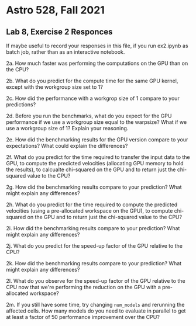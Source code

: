 # Astro 528, Fall 2021
## Lab 8, Exercise 2 Responces

If maybe useful to record your responses in this file, if you run ex2.ipynb as batch job, rather than as an interactive notebook.


2a. How much faster was performing the computations on the GPU than on the CPU?



2b.  What do you predict for the compute time for the same GPU kernel, except with the workgroup size set to 1?



2c. How did the performance with a workgrop size of 1 compare to your predictions?



2d.   Before you run the benchmarks, what do you expect for the GPU performance if we use a workgroup size equal to the warpsize?  What if we use a workgroup size of 1?  Explain your reasoning.  



2e.  How did the benchmarking results for the GPU version compare to your expectations?  What could explain the differences? 



2f.  What do you predict for the time required to transfer the input data to the GPU, to compute the predicted velocities (allocating GPU memory to hold the results), to calcualte chi-squared on the GPU and to return just the chi-squared value to the CPU?



2g.  How did the benchmarking results compare to your prediction?  What might explain any differences?



2h. What do you predict for the time required to compute the predicted velocities (using a pre-allocated workspace on the GPU), to compute chi-squared on the GPU and to return just the chi-squared value to the CPU?



2i.  How did the benchmarking results compare to your prediction?  What might explain any differences?



2j. What do you predict for the speed-up factor of the GPU relative to the CPU?



2k.  How did the benchmarking results compare to your prediction?  What might explain any differences?




2l. What do you observe for the speed-up factor of the GPU relative to the CPU now that we're performing the reduction on the GPU with a pre-allocated workspace?



2m.  If you still have some time, try changing `num_models` and rerunning the affected cells.   How many models do you need to evaluate in parallel to get at least a factor of 50 performance improvement over the CPU?


